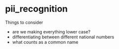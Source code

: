 # pii_recognition

Things to consider 

 - are we making everything lower case?
 - differentiating between different national numbers
 - what counts as a common name
